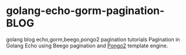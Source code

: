 # golang-echo-gorm-pagination-BLOG
golang blog echo,gorm,beego,pongo2 pagination tutorials 
Pagination in Golang Echo using Beego pagination and [Pongo2](https://github.com/flosch/pongo2) template engine.
